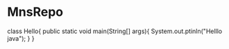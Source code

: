 MnsRepo
=======
class Hello{
   public static void main(String[] args){
      System.out.ptinln("Helllo java");
      }
    }
